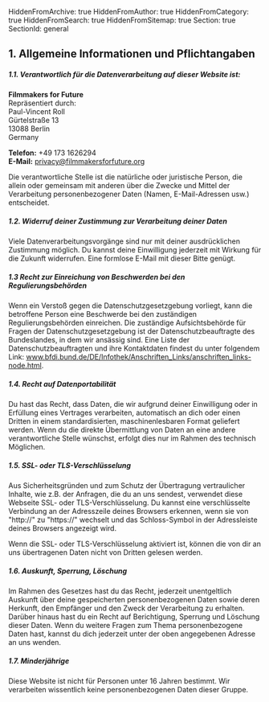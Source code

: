 HiddenFromArchive: true
HiddenFromAuthor: true
HiddenFromCategory: true
HiddenFromSearch: true
HiddenFromSitemap: true
Section: true
SectionId: general

## 1. Allgemeine Informationen und Pflichtangaben

##### 1.1. Verantwortlich für die Datenverarbeitung auf dieser Website ist:

**Filmmakers for Future**  
<span class="font-weight-light">Repräsentiert durch:</span>  
Paul-Vincent Roll  
Gürtelstraße 13  
13088 Berlin  
Germany  

**Telefon:** +49 173 1626294  
**E-Mail:** [privacy@filmmakersforfuture.org](mailto:privacy@filmmakersforfuture.org)

Die verantwortliche Stelle ist die natürliche oder juristische Person, die allein oder gemeinsam mit anderen über die Zwecke und Mittel der Verarbeitung personenbezogener Daten (Namen, E-Mail-Adressen usw.) entscheidet.

##### 1.2. Widerruf deiner Zustimmung zur Verarbeitung deiner Daten

Viele Datenverarbeitungsvorgänge sind nur mit deiner ausdrücklichen Zustimmung möglich. Du kannst deine Einwilligung jederzeit mit Wirkung für die Zukunft widerrufen. Eine formlose E-Mail mit dieser Bitte genügt.

##### 1.3 Recht zur Einreichung von Beschwerden bei den Regulierungsbehörden

Wenn ein Verstoß gegen die Datenschutzgesetzgebung vorliegt, kann die betroffene Person eine Beschwerde bei den zuständigen Regulierungsbehörden einreichen. Die zuständige Aufsichtsbehörde für Fragen der Datenschutzgesetzgebung ist der Datenschutzbeauftragte des Bundeslandes, in dem wir ansässig sind. Eine Liste der Datenschutzbeauftragten und ihre Kontaktdaten findest du unter folgendem Link: <a style="overflow-wrap: break-word;" href="https://www.bfdi.bund.de/DE/Infothek/Anschriften_Links/anschriften_links-node.html">www.bfdi.bund.de/DE/Infothek/Anschriften_Links/anschriften_links-node.html</a>.

##### 1.4. Recht auf Datenportabilität

Du hast das Recht, dass Daten, die wir aufgrund deiner Einwilligung oder in Erfüllung eines Vertrages verarbeiten, automatisch an dich oder einen Dritten in einem standardisierten, maschinenlesbaren Format geliefert werden. Wenn du die direkte Übermittlung von Daten an eine andere verantwortliche Stelle wünschst, erfolgt dies nur im Rahmen des technisch Möglichen.

##### 1.5. SSL- oder TLS-Verschlüsselung

Aus Sicherheitsgründen und zum Schutz der Übertragung vertraulicher Inhalte, wie z.B. der Anfragen, die du an uns sendest, verwendet diese Webseite SSL- oder TLS-Verschlüsselung. Du kannst eine verschlüsselte Verbindung an der Adresszeile deines Browsers erkennen, wenn sie von "http://" zu "https://" wechselt und das Schloss-Symbol in der Adressleiste deines Browsers angezeigt wird.

Wenn die SSL- oder TLS-Verschlüsselung aktiviert ist, können die von dir an uns übertragenen Daten nicht von Dritten gelesen werden.

##### 1.6. Auskunft, Sperrung, Löschung

Im Rahmen des Gesetzes hast du das Recht, jederzeit unentgeltlich Auskunft über deine gespeicherten personenbezogenen Daten sowie deren Herkunft, den Empfänger und den Zweck der Verarbeitung zu erhalten. Darüber hinaus hast du ein Recht auf Berichtigung, Sperrung und Löschung dieser Daten. Wenn du weitere Fragen zum Thema personenbezogene Daten hast, kannst du dich jederzeit unter der oben angegebenen Adresse an uns wenden.

##### 1.7. Minderjährige

Diese Website ist nicht für Personen unter 16 Jahren bestimmt. Wir verarbeiten wissentlich keine personenbezogenen Daten dieser Gruppe.

